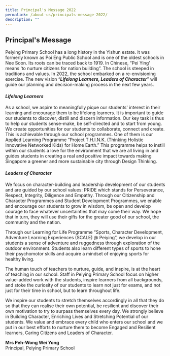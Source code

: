 ```yaml
---
title: Principal's Message 2022
permalink: /about-us/principals-message-2022/
description: ""
---
```

## Principal's Message


Peiying Primary School has a long history in the Yishun estate. It was formerly known as Poi Eng Public School and is one of the oldest schools in Nee Soon. Its roots can be traced back to 1919. In Chinese, “Pei Ying’ means ‘to nurture citizens for nation building”. The school is steeped in traditions and values. In 2022, the school embarked on a re-envisioning exercise. The new vision “**_Lifelong Learners, Leaders of Character_**” will guide our planning and decision-making process in the next few years.

#### _Lifelong Learners_

As a school, we aspire to meaningfully pique our students' interest in their learning and encourage them to be lifelong learners. It is important to guide our students to discover, distill and discern information. Our key task is thus to help our students sense-make, be self-directed and to start from young. We create opportunities for our students to collaborate, connect and create. This is achievable through our school programmes. One of them is our Applied Learning Programme “Project T.H.I.N.K. (Thinking Holistic Innovative Networked Kids) for Home Earth.” This programme helps to instill within our students a love for the environment that we are all living in and guides students in creating a real and positive impact towards making Singapore a greener and more sustainable city through Design Thinking.

#### _Leaders of Character_

We focus on character-building and leadership development of our students and are guided by our school values: PRIDE which stands for Perseverance, Respect, Integrity, Diligence and Empathy. Through our Citizenship and Character Programmes and Student Development Programmes, we enable and encourage our students to grow in wisdom, be open and develop courage to face whatever uncertainties that may come their way. We hope that in turn, they will use their gifts for the greater good of our school, the community and the nation.

Through our Learning for Life Programme “Sports, Character Development, Adventure Learning Experiences (SCALE) @ Peiying”, we develop in our students a sense of adventure and ruggedness through exploration of the outdoor environment. Students also learn different types of sports to hone their psychomotor skills and acquire a mindset of enjoying sports for healthy living.

The human touch of teachers to nurture, guide, and inspire, is at the heart of teaching in our school. Staff in Peiying Primary School focus on higher value-added work with the students, inspire learners from all backgrounds, and stoke the curiosity of our students to learn not just for exams, and not just for their time in school, but to learn throughout life.

We inspire our students to stretch themselves accordingly in all that they do so that they can realise their own potential, be resilient and discover their own motivation to try to surpass themselves every day. We strongly believe in Building Character, Enriching Lives and Stretching Potential of our students. We value and embrace every child who enters our school and we put in our best efforts to nurture them to become Engaged and Resilient learners, Caring Citizens and Leaders of Character.

  

**Mrs Peh-Wong Wei Yong**<br>
Principal, Peiying Primary School